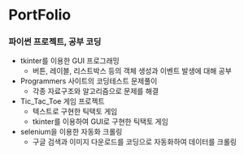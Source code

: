 # PortFolio

### 파이썬 프로젝트, 공부 코딩
  - tkinter를 이용한 GUI 프로그래밍
    - 버튼, 레이블, 리스트박스 등의 객체 생성과 이벤트 발생에 대해 공부
  - Programmers 사이트의 코딩테스트 문제풀이
    - 각종 자료구조와 알고리즘으로 문제를 해결
  - Tic_Tac_Toe 게임 프로젝트
    - 텍스트로 구현한 틱택토 게임
    - tkinter를 이용하여 GUI로 구현한 틱택토 게임
  - selenium을 이용한 자동화 크롤링
    - 구글 검색과 이미지 다운로드를 코딩으로 자동화하여 데이터를 크롤링

    
    
    
    
    
    
    
    
    
    
    
    
    
    
    
    
    
    
    
